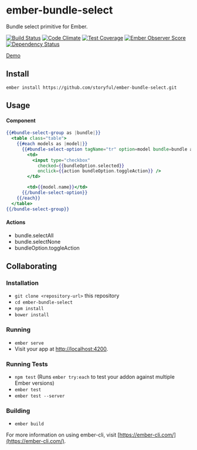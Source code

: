 # ember-bundle-select

Bundle select primitive for Ember.

[![Build Status](https://travis-ci.org/storyful/ember-bundle-select.svg)](https://travis-ci.org/storyful/ember-bundle-select)
[![Code Climate](https://codeclimate.com/github/storyful/ember-bundle-select/badges/gpa.svg)](https://codeclimate.com/github/storyful/ember-bundle-select)
[![Test Coverage](https://codeclimate.com/github/storyful/ember-bundle-select/badges/coverage.svg)](https://codeclimate.com/github/storyful/ember-bundle-select/coverage)
[![Ember Observer Score](https://emberobserver.com/badges/ember-bundle-select.svg)](https://emberobserver.com/addons/ember-bundle-select)
[![Dependency Status](https://www.versioneye.com/user/projects/59858fa10fb24f003b1f7e68/badge.svg?style=flat-square)](https://www.versioneye.com/user/projects/59858fa10fb24f003b1f7e68)

[Demo](https://storyful.github.io/ember-bundle-select/)

## Install

```
ember install https://github.com/storyful/ember-bundle-select.git
```

## Usage

#### Component

```hbs
{{#bundle-select-group as |bundle|}}
  <table class="table">
    {{#each models as |model|}}
      {{#bundle-select-option tagName="tr" option=model bundle=bundle as |bundleOption|}}
        <td>
          <input type="checkbox"
            checked={{bundleOption.selected}}
            onclick={{action bundleOption.toggleAction}} />
        </td>

        <td>{{model.name}}</td>
      {{/bundle-select-option}}
    {{/each}}
  </table>
{{/bundle-select-group}}
```

#### Actions

* bundle.selectAll
* bundle.selectNone
* bundleOption.toggleAction

## Collaborating

### Installation

* `git clone <repository-url>` this repository
* `cd ember-bundle-select`
* `npm install`
* `bower install`

### Running

* `ember serve`
* Visit your app at [http://localhost:4200](http://localhost:4200).

### Running Tests

* `npm test` (Runs `ember try:each` to test your addon against multiple Ember versions)
* `ember test`
* `ember test --server`

### Building

* `ember build`

For more information on using ember-cli, visit [https://ember-cli.com/](https://ember-cli.com/).
